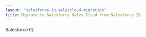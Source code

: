 ```yaml
---
layout: "salesforce-iq-salescloud-migration"
title: Migrate to Salesforce Sales Cloud from Salesforce IQ
---
```


Salesforce IQ

